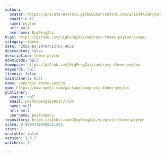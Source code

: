 ```yaml
---
author:
  avatar: https://private-avatars.githubusercontent.com/u/18347659?jwt=eyJhbGciOiJIUzI1NiIsInR5cCI6IkpXVCJ9.eyJpc3MiOiJnaXRodWIuY29tIiwiYXVkIjoicmF3LmdpdGh1YnVzZXJjb250ZW50LmNvbSIsImtleSI6ImtleTEiLCJleHAiOjE3MzQ2NzE1MjAsIm5iZiI6MTczNDY3MDMyMCwicGF0aCI6Ii91LzE4MzQ3NjU5In0.LPr8UJMW_jzxDUEDTwHJ_7fScVjAN0pz2TMdt64wp_M&v=4
  email: null
  name: peyton
  url: null
  username: BigPengZai
bugs: https://github.com/BigPengZai/vuepress-theme-peyton/issues
category: theme
date: '2022-03-14T07:13:07.465Z'
deprecated: false
description: theme-peyton
downloads: null
homepage: https://github.com/BigPengZai/vuepress-theme-peyton
keywords: null
license: false
maintainers: null
name: vuepress-theme-peyton
npm: https://www.npmjs.com/package/vuepress-theme-peyton
publisher:
  avatar: null
  email: peytonpeng1990@163.com
  name: null
  url: null
  username: peytonpeng
repository: https://github.com/BigPengZai/vuepress-theme-peyton
score: 0.49047114905511296
stars: 1
unstable: false
version: 1.0.2
watchers: 1

---
```


